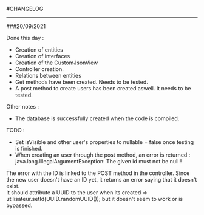 #CHANGELOG

---
###20/09/2021

Done this day :
- Creation of entities
- Creation of interfaces
- Creation of the CustomJsonView
- Controller creation.
- Relations between entities
- Get methods have been created. Needs to be tested.
- A post method to create users has been created aswell. It needs to be tested.

Other notes :
- The database is successfully created when the code is compiled.

TODO :
- Set isVisible and other user's properties to nullable = false once testing is finished.
- When creating an user through the post method, an error is returned : java.lang.IllegalArgumentException: The given id must not be null !

The error with the ID is linked to the POST method in the controller. Since the new user doesn't have an ID yet, it returns an error saying that it doesn't exist.  
It should attribute a UUID to the user when its created => utilisateur.setId(UUID.randomUUID()); but it doesn't seem to work or is bypassed.